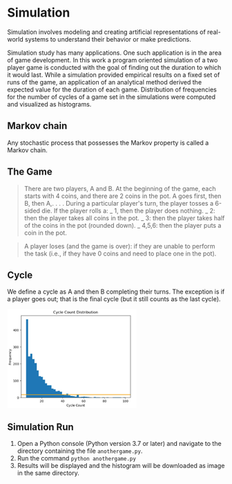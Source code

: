 # Simulation

Simulation involves modeling and creating artificial representations of real-world systems to understand their behavior or make predictions. 

Simulation study has many applications. One such application is in the area of game development. In this work a program oriented simulation of a two player game is conducted with
the goal of finding out the duration to which it would last. While a simulation provided empirical results on a fixed set of runs of the game, an application of an analytical method derived the expected value for the duration of each game. Distribution of frequencies for the number of cycles of a game set in the simulations were computed and visualized as histograms.

## Markov chain
Any stochastic process that possesses the Markov property is called a
Markov chain.

## The Game 

>There are two players, A and B. At the beginning
of the game, each starts with 4 coins, and there are 2 coins in the pot. A goes first,
then B, then A,. . . . During a particular player's turn, the player tosses a 6-sided
die. If the player rolls a:
_ 1, then the player does nothing.
_ 2: then the player takes all coins in the pot.
_ 3: then the player takes half of the coins in the pot (rounded down).
_ 4,5,6: then the player puts a coin in the pot.

>A player loses (and the game is over): if they are unable to perform the task (i.e.,
if they have 0 coins and need to place one in the pot).

## Cycle
We define a cycle as A and
then B completing their turns. The exception is if a player goes out; that is the
final cycle (but it still counts as the last cycle).


<img src="https://github.com/techbrainwave/Game-Simulation/blob/main/cycle-count.png" alt="cycle count" width="300"/>

## Simulation Run

1. Open a Python console (Python version 3.7 or later) and navigate to the directory containing the file `anothergame.py`.
2. Run the command `python anothergame.py`
3. Results will be displayed and the histogram will be downloaded as image in the same directory. 
